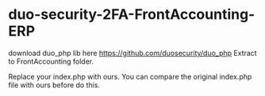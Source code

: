 # duo-security-2FA-FrontAccounting-ERP

download duo_php lib here https://github.com/duosecurity/duo_php
Extract to FrontAccounting folder.

Replace your index.php with ours. You can compare the original index.php file with ours before do this.
